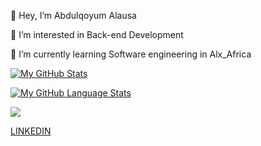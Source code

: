 👋 Hey, I’m Abdulqoyum Alausa

👀 I’m interested in Back-end Development

🌱 I’m currently learning Software engineering in Alx_Africa


[![My GitHub Stats](https://github-readme-stats.vercel.app/api/?username=Alausa2001&count_private=true&theme=tokyonight&showicons=true)]()

[![My GitHub Language Stats](https://github-readme-stats.vercel.app/api/top-langs/?username=Alausa2001&langs_count=5&theme=tokyonight)]()

<img src="https://github-readme-streak-stats.herokuapp.com/?user=Alausa2001"/>




[LINKEDIN](https://linkedin.com/in/abdulqoyum-alausa-382a57239)
